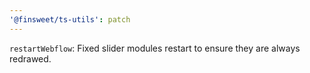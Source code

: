 ```yaml
---
'@finsweet/ts-utils': patch
---
```


`restartWebflow`: Fixed slider modules restart to ensure they are always redrawed.
